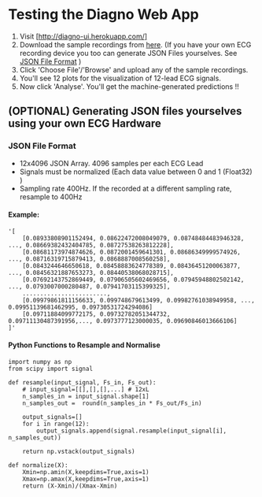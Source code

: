 # Testing the Diagno Web App

1. Visit [http://diagno-ui.herokuapp.com/]
2. Download the sample recordings from [here]("https://github.com/shehanmunasinghe/diagno/blob/master/Sample%20Recordings"). (If you have your own ECG recording device you too can generate JSON Files yourselves. See [JSON File Format](#json-file-format) )
3. Click 'Choose File'/'Browse' and upload any of the sample recordings. 
4. You'll see 12 plots for the visualization of 12-lead ECG signals. 
5. Now click 'Analyse'. You'll get the machine-generated predictions !!



## (OPTIONAL) Generating JSON files yourselves using your own ECG Hardware

### JSON File Format
* 12x4096 JSON Array. 4096 samples per each ECG Lead
* Signals must be normalized (Each data value between 0 and 1 (Float32) )
* Sampling rate 400Hz. If the recorded at a different sampling rate, resample to 400Hz

#### Example:

    '[
        [0.08933808901152494, 0.08622472008049079, 0.08748484483946328, ..., 0.08669382432404785, 0.08727538263812228],
        [0.08681173974874626, 0.0872001459641301, 0.08686349999574926, ..., 0.08716319715879413, 0.0868887008560258],
        [0.0843244646650618, 0.08458883624778389, 0.08436451200063877, ..., 0.08456321887653273, 0.08440538068028715],
        [0.07692143752869449, 0.07906505602469656, 0.07945948802502142, ..., 0.0793007000280487, 0.07941703115399325],
        ........................,
        [0.09979861811156633, 0.099748679613499, 0.09982761038949958, ..., 0.09951139681462995, 0.09730531724294086]
        [0.09711884099772175, 0.09732782051344732, 0.09711130487391956,..., 0.0973777123000035, 0.09690846013666106]
    ]'

#### Python Functions to Resample and Normalise
    import numpy as np
    from scipy import signal

    def resample(input_signal, Fs_in, Fs_out):
        # input_signal=[[],[],[],...] # 12xL
        n_samples_in = input_signal.shape[1]
        n_samples_out =  round(n_samples_in * Fs_out/Fs_in)
        
        output_signals=[]
        for i in range(12):
            output_signals.append(signal.resample(input_signal[i], n_samples_out))
            
        return np.vstack(output_signals)

    def normalize(X):
        Xmin=np.amin(X,keepdims=True,axis=1)
        Xmax=np.amax(X,keepdims=True,axis=1)
        return (X-Xmin)/(Xmax-Xmin)



